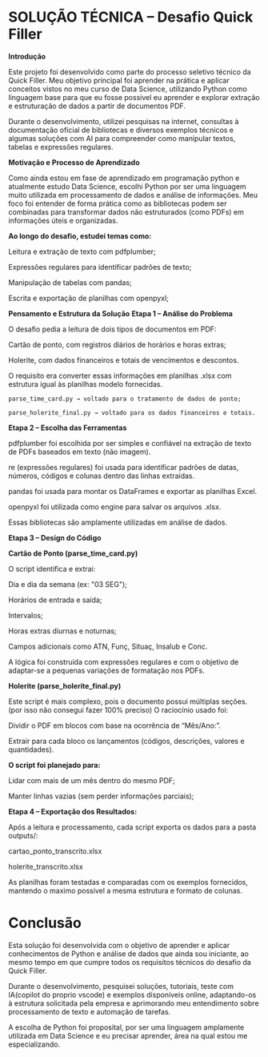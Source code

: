 # SOLUÇÃO TÉCNICA – Desafio Quick Filler
**Introdução**

Este projeto foi desenvolvido como parte do processo seletivo técnico da Quick Filler.
Meu objetivo principal foi aprender na prática e aplicar conceitos vistos no meu curso de Data Science, utilizando Python como linguagem base para que eu fosse possivel eu aprender e explorar extração e estruturação de dados a partir de documentos PDF.

Durante o desenvolvimento, utilizei pesquisas na internet, consultas à documentação oficial de bibliotecas e diversos exemplos técnicos e algumas soluções com AI para compreender como manipular textos, tabelas e expressões regulares.


**Motivação e Processo de Aprendizado**

Como ainda estou em fase de aprendizado em programação python e atualmente estudo Data Science, escolhi Python por ser uma linguagem muito utilizada em processamento de dados e análise de informações.
Meu foco foi entender de forma prática como as bibliotecas podem ser combinadas para transformar dados não estruturados (como PDFs) em informações úteis e organizadas.

**Ao longo do desafio, estudei temas como:**

Leitura e extração de texto com pdfplumber;

Expressões regulares para identificar padrões de texto;

Manipulação de tabelas com pandas;

Escrita e exportação de planilhas com openpyxl;



**Pensamento e Estrutura da Solução**
**Etapa 1 – Análise do Problema**

O desafio pedia a leitura de dois tipos de documentos em PDF:

Cartão de ponto, com registros diários de horários e horas extras;

Holerite, com dados financeiros e totais de vencimentos e descontos.

O requisito era converter essas informações em planilhas .xlsx com estrutura igual às planilhas modelo fornecidas.

```
parse_time_card.py → voltado para o tratamento de dados de ponto;

parse_holerite_final.py → voltado para os dados financeiros e totais.

```
**Etapa 2 – Escolha das Ferramentas**

pdfplumber foi escolhida por ser simples e confiável na extração de texto de PDFs baseados em texto (não imagem).

re (expressões regulares) foi usada para identificar padrões de datas, números, códigos e colunas dentro das linhas extraídas.

pandas foi usada para montar os DataFrames e exportar as planilhas Excel.

openpyxl foi utilizada como engine para salvar os arquivos .xlsx.

Essas bibliotecas são amplamente utilizadas em análise de dados.

**Etapa 3 – Design do Código**

**Cartão de Ponto (parse_time_card.py)**

O script identifica e extrai:

Dia e dia da semana (ex: "03 SEG");

Horários de entrada e saída;

Intervalos;

Horas extras diurnas e noturnas;

Campos adicionais como ATN, Funç, Situaç, Insalub e Conc.

A lógica foi construída com expressões regulares e com o objetivo de adaptar-se a pequenas variações de formatação nos PDFs.

**Holerite (parse_holerite_final.py)**

Este script é mais complexo, pois o documento possui múltiplas seções.(por isso não consegui fazer 100% preciso)
O raciocínio usado foi:

Dividir o PDF em blocos com base na ocorrência de “Mês/Ano:”.

Extrair para cada bloco os lançamentos (códigos, descrições, valores e quantidades).


**O script foi planejado para:**

Lidar com mais de um mês dentro do mesmo PDF;

Manter linhas vazias (sem perder informações parciais);


**Etapa 4 – Exportação dos Resultados:**

Após a leitura e processamento, cada script exporta os dados para a pasta outputs/:

cartao_ponto_transcrito.xlsx

holerite_transcrito.xlsx

As planilhas foram testadas e comparadas com os exemplos fornecidos, mantendo o maximo possivel a mesma estrutura e formato de colunas.



# Conclusão

Esta solução foi desenvolvida com o objetivo de aprender e aplicar conhecimentos de Python e análise de dados que ainda sou iniciante, ao mesmo tempo em que cumpre todos os requisitos técnicos do desafio da Quick Filler.

Durante o desenvolvimento, pesquisei soluções, tutoriais, teste com IA(copilot do proprio vscode) e exemplos disponíveis online, adaptando-os à estrutura solicitada pela empresa e aprimorando meu entendimento sobre processamento de texto e automação de tarefas.

A escolha de Python foi proposital, por ser uma linguagem amplamente utilizada em Data Science e eu precisar aprender, área na qual estou me especializando.
